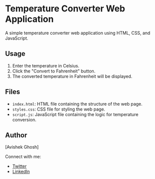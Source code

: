 # Temperature Converter Web Application 

A simple temperature converter web application using HTML, CSS, and JavaScript.

## Usage

1. Enter the temperature in Celsius.
2. Click the "Convert to Fahrenheit" button.
3. The converted temperature in Fahrenheit will be displayed.

## Files

- `index.html`: HTML file containing the structure of the web page.
- `styles.css`: CSS file for styling the web page.
- `script.js`: JavaScript file containing the logic for temperature conversion.

## Author

[Avishek Ghosh]

Connect with me:
- [Twitter](https://twitter.com/Avishek_ghosh01)
- [LinkedIn](https://www.linkedin.com/in/avishek-ghosh12345/)

